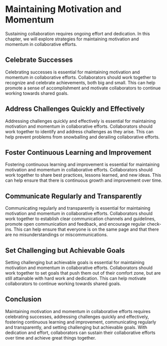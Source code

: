 Maintaining Motivation and Momentum
========================================================================

Sustaining collaboration requires ongoing effort and dedication. In this chapter, we will explore strategies for maintaining motivation and momentum in collaborative efforts.

Celebrate Successes
-------------------

Celebrating successes is essential for maintaining motivation and momentum in collaborative efforts. Collaborators should work together to recognize and celebrate achievements, both big and small. This can help promote a sense of accomplishment and motivate collaborators to continue working towards shared goals.

Address Challenges Quickly and Effectively
------------------------------------------

Addressing challenges quickly and effectively is essential for maintaining motivation and momentum in collaborative efforts. Collaborators should work together to identify and address challenges as they arise. This can help prevent problems from snowballing and derailing collaborative efforts.

Foster Continuous Learning and Improvement
------------------------------------------

Fostering continuous learning and improvement is essential for maintaining motivation and momentum in collaborative efforts. Collaborators should work together to share best practices, lessons learned, and new ideas. This can help ensure that there is continuous growth and improvement over time.

Communicate Regularly and Transparently
---------------------------------------

Communicating regularly and transparently is essential for maintaining motivation and momentum in collaborative efforts. Collaborators should work together to establish clear communication channels and guidelines, promote open communication and feedback, and encourage regular check-ins. This can help ensure that everyone is on the same page and that there are no misunderstandings or miscommunications.

Set Challenging but Achievable Goals
------------------------------------

Setting challenging but achievable goals is essential for maintaining motivation and momentum in collaborative efforts. Collaborators should work together to set goals that push them out of their comfort zone, but are still attainable with hard work and dedication. This can help motivate collaborators to continue working towards shared goals.

Conclusion
----------

Maintaining motivation and momentum in collaborative efforts requires celebrating successes, addressing challenges quickly and effectively, fostering continuous learning and improvement, communicating regularly and transparently, and setting challenging but achievable goals. With dedication and effort, collaborators can sustain their collaborative efforts over time and achieve great things together.
